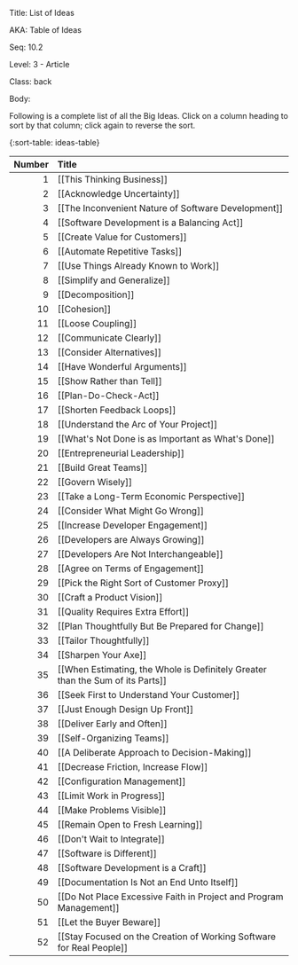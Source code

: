 Title: List of Ideas 

AKA: Table of Ideas

Seq: 10.2 

Level: 3 - Article

Class: back 

Body:  

Following is a complete list of all the Big Ideas. Click on a column heading to sort by that column; click again to reverse the sort. 

{:sort-table: ideas-table}

| Number | Title |
| -----: | :---- |
| 1 | [[This Thinking Business]] |
| 2 | [[Acknowledge Uncertainty]] |
| 3 | [[The Inconvenient Nature of Software Development]] |
| 4 | [[Software Development is a Balancing Act]] |
| 5 | [[Create Value for Customers]] |
| 6 | [[Automate Repetitive Tasks]] |
| 7 | [[Use Things Already Known to Work]] |
| 8 | [[Simplify and Generalize]] |
| 9 | [[Decomposition]] |
| 10 | [[Cohesion]] |
| 11 | [[Loose Coupling]] |
| 12 | [[Communicate Clearly]] |
| 13 | [[Consider Alternatives]] |
| 14 | [[Have Wonderful Arguments]] |
| 15 | [[Show Rather than Tell]] |
| 16 | [[Plan-Do-Check-Act]] |
| 17 | [[Shorten Feedback Loops]] |
| 18 | [[Understand the Arc of Your Project]] |
| 19 | [[What's Not Done is as Important as What's Done]] |
| 20 | [[Entrepreneurial Leadership]] |
| 21 | [[Build Great Teams]] |
| 22 | [[Govern Wisely]] |
| 23 | [[Take a Long-Term Economic Perspective]] |
| 24 | [[Consider What Might Go Wrong]] |
| 25 | [[Increase Developer Engagement]] |
| 26 | [[Developers are Always Growing]] |
| 27 | [[Developers Are Not Interchangeable]] |
| 28 | [[Agree on Terms of Engagement]] |
| 29 | [[Pick the Right Sort of Customer Proxy]] |
| 30 | [[Craft a Product Vision]] |
| 31 | [[Quality Requires Extra Effort]] |
| 32 | [[Plan Thoughtfully But Be Prepared for Change]] |
| 33 | [[Tailor Thoughtfully]] |
| 34 | [[Sharpen Your Axe]] |
| 35 | [[When Estimating, the Whole is Definitely Greater than the Sum of its Parts]] |
| 36 | [[Seek First to Understand Your Customer]] |
| 37 | [[Just Enough Design Up Front]] |
| 38 | [[Deliver Early and Often]] |
| 39 | [[Self-Organizing Teams]] |
| 40 | [[A Deliberate Approach to Decision-Making]] |
| 41 | [[Decrease Friction, Increase Flow]] |
| 42 | [[Configuration Management]] |
| 43 | [[Limit Work in Progress]] |
| 44 | [[Make Problems Visible]] |
| 45 | [[Remain Open to Fresh Learning]] |
| 46 | [[Don't Wait to Integrate]] |
| 47 | [[Software is Different]] |
| 48 | [[Software Development is a Craft]] |
| 49 | [[Documentation Is Not an End Unto Itself]] |
| 50 | [[Do Not Place Excessive Faith in Project and Program Management]] |
| 51 | [[Let the Buyer Beware]] |
| 52 | [[Stay Focused on the Creation of Working Software for Real People]] |
